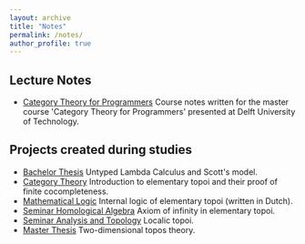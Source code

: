 ```yaml
---
layout: archive
title: "Notes"
permalink: /notes/
author_profile: true
---
```


## Lecture Notes 

* [Category Theory for Programmers](https://arxiv.org/abs/2209.01259) Course notes written for the master course 'Category Theory for Programmers' presented at Delft University of Technology.

## Projects created during studies
* [Bachelor Thesis](https://kfwullaert.github.io/files/BachelorThesis_LambdaCalculus.pdf) Untyped Lambda Calculus and Scott's model.
* [Category Theory](https://kfwullaert.github.io/files/CategoryTheory_IntroductionToposTheory.pdf) Introduction to elementary topoi and their proof of finite cocompleteness.
* [Mathematical Logic](https://kfwullaert.github.io/files/MathematicalLogic_InternalLogicOfTopoi.pdf) Internal logic of elementary topoi (written in Dutch).
* [Seminar Homological Algebra](https://kfwullaert.github.io/files/SeminarHomologicalAlgebra_NaturalNumbersObject.pdf) Axiom of infinity in elementary topoi.
* [Seminar Analysis and Topology](https://kfwullaert.github.io/files/SeminarAnalysisAndTopologie_LocalicTopoi.pdf) Localic topoi.
* [Master Thesis](https://kfwullaert.github.io/files/MasterThesis_TwoDimensionalToposTheory.pdf) Two-dimensional topos theory.
